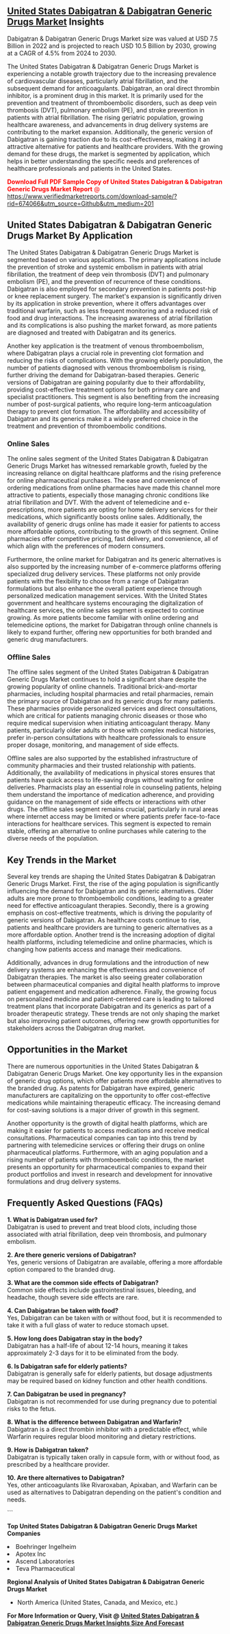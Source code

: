 <h2><a href="https://www.verifiedmarketreports.com/download-sample/?rid=674066&amp;utm_source=Github&amp;utm_medium=201" target="_blank">United States Dabigatran & Dabigatran Generic Drugs Market</a> Insights</h2><p>Dabigatran & Dabigatran Generic Drugs Market size was valued at USD 7.5 Billion in 2022 and is projected to reach USD 10.5 Billion by 2030, growing at a CAGR of 4.5% from 2024 to 2030.</p><p><p>The United States Dabigatran & Dabigatran Generic Drugs Market is experiencing a notable growth trajectory due to the increasing prevalence of cardiovascular diseases, particularly atrial fibrillation, and the subsequent demand for anticoagulants. Dabigatran, an oral direct thrombin inhibitor, is a prominent drug in this market. It is primarily used for the prevention and treatment of thromboembolic disorders, such as deep vein thrombosis (DVT), pulmonary embolism (PE), and stroke prevention in patients with atrial fibrillation. The rising geriatric population, growing healthcare awareness, and advancements in drug delivery systems are contributing to the market expansion. Additionally, the generic version of Dabigatran is gaining traction due to its cost-effectiveness, making it an attractive alternative for patients and healthcare providers. With the growing demand for these drugs, the market is segmented by application, which helps in better understanding the specific needs and preferences of healthcare professionals and patients in the United States. <p><span class=""><span style="color: #ff0000;"><strong>Download Full PDF Sample Copy of United States Dabigatran & Dabigatran Generic Drugs Market Report</strong> @ </span><a href="https://www.verifiedmarketreports.com/download-sample/?rid=674066&amp;utm_source=Github&amp;utm_medium=201" target="_blank">https://www.verifiedmarketreports.com/download-sample/?rid=674066&amp;utm_source=Github&amp;utm_medium=201</a></span></p></p><h2>United States Dabigatran & Dabigatran Generic Drugs Market By Application</h2><p>The United States Dabigatran & Dabigatran Generic Drugs Market is segmented based on various applications. The primary applications include the prevention of stroke and systemic embolism in patients with atrial fibrillation, the treatment of deep vein thrombosis (DVT) and pulmonary embolism (PE), and the prevention of recurrence of these conditions. Dabigatran is also employed for secondary prevention in patients post-hip or knee replacement surgery. The market's expansion is significantly driven by its application in stroke prevention, where it offers advantages over traditional warfarin, such as less frequent monitoring and a reduced risk of food and drug interactions. The increasing awareness of atrial fibrillation and its complications is also pushing the market forward, as more patients are diagnosed and treated with Dabigatran and its generics.</p><p>Another key application is the treatment of venous thromboembolism, where Dabigatran plays a crucial role in preventing clot formation and reducing the risks of complications. With the growing elderly population, the number of patients diagnosed with venous thromboembolism is rising, further driving the demand for Dabigatran-based therapies. Generic versions of Dabigatran are gaining popularity due to their affordability, providing cost-effective treatment options for both primary care and specialist practitioners. This segment is also benefiting from the increasing number of post-surgical patients, who require long-term anticoagulation therapy to prevent clot formation. The affordability and accessibility of Dabigatran and its generics make it a widely preferred choice in the treatment and prevention of thromboembolic conditions.</p><h3>Online Sales</h3><p>The online sales segment of the United States Dabigatran & Dabigatran Generic Drugs Market has witnessed remarkable growth, fueled by the increasing reliance on digital healthcare platforms and the rising preference for online pharmaceutical purchases. The ease and convenience of ordering medications from online pharmacies have made this channel more attractive to patients, especially those managing chronic conditions like atrial fibrillation and DVT. With the advent of telemedicine and e-prescriptions, more patients are opting for home delivery services for their medications, which significantly boosts online sales. Additionally, the availability of generic drugs online has made it easier for patients to access more affordable options, contributing to the growth of this segment. Online pharmacies offer competitive pricing, fast delivery, and convenience, all of which align with the preferences of modern consumers.</p><p>Furthermore, the online market for Dabigatran and its generic alternatives is also supported by the increasing number of e-commerce platforms offering specialized drug delivery services. These platforms not only provide patients with the flexibility to choose from a range of Dabigatran formulations but also enhance the overall patient experience through personalized medication management services. With the United States government and healthcare systems encouraging the digitalization of healthcare services, the online sales segment is expected to continue growing. As more patients become familiar with online ordering and telemedicine options, the market for Dabigatran through online channels is likely to expand further, offering new opportunities for both branded and generic drug manufacturers.</p><h3>Offline Sales</h3><p>The offline sales segment of the United States Dabigatran & Dabigatran Generic Drugs Market continues to hold a significant share despite the growing popularity of online channels. Traditional brick-and-mortar pharmacies, including hospital pharmacies and retail pharmacies, remain the primary source of Dabigatran and its generic drugs for many patients. These pharmacies provide personalized services and direct consultations, which are critical for patients managing chronic diseases or those who require medical supervision when initiating anticoagulant therapy. Many patients, particularly older adults or those with complex medical histories, prefer in-person consultations with healthcare professionals to ensure proper dosage, monitoring, and management of side effects.</p><p>Offline sales are also supported by the established infrastructure of community pharmacies and their trusted relationship with patients. Additionally, the availability of medications in physical stores ensures that patients have quick access to life-saving drugs without waiting for online deliveries. Pharmacists play an essential role in counseling patients, helping them understand the importance of medication adherence, and providing guidance on the management of side effects or interactions with other drugs. The offline sales segment remains crucial, particularly in rural areas where internet access may be limited or where patients prefer face-to-face interactions for healthcare services. This segment is expected to remain stable, offering an alternative to online purchases while catering to the diverse needs of the population.</p><h2>Key Trends in the Market</h2><p>Several key trends are shaping the United States Dabigatran & Dabigatran Generic Drugs Market. First, the rise of the aging population is significantly influencing the demand for Dabigatran and its generic alternatives. Older adults are more prone to thromboembolic conditions, leading to a greater need for effective anticoagulant therapies. Secondly, there is a growing emphasis on cost-effective treatments, which is driving the popularity of generic versions of Dabigatran. As healthcare costs continue to rise, patients and healthcare providers are turning to generic alternatives as a more affordable option. Another trend is the increasing adoption of digital health platforms, including telemedicine and online pharmacies, which is changing how patients access and manage their medications.</p><p>Additionally, advances in drug formulations and the introduction of new delivery systems are enhancing the effectiveness and convenience of Dabigatran therapies. The market is also seeing greater collaboration between pharmaceutical companies and digital health platforms to improve patient engagement and medication adherence. Finally, the growing focus on personalized medicine and patient-centered care is leading to tailored treatment plans that incorporate Dabigatran and its generics as part of a broader therapeutic strategy. These trends are not only shaping the market but also improving patient outcomes, offering new growth opportunities for stakeholders across the Dabigatran drug market.</p><h2>Opportunities in the Market</h2><p>There are numerous opportunities in the United States Dabigatran & Dabigatran Generic Drugs Market. One key opportunity lies in the expansion of generic drug options, which offer patients more affordable alternatives to the branded drug. As patents for Dabigatran have expired, generic manufacturers are capitalizing on the opportunity to offer cost-effective medications while maintaining therapeutic efficacy. The increasing demand for cost-saving solutions is a major driver of growth in this segment.</p><p>Another opportunity is the growth of digital health platforms, which are making it easier for patients to access medications and receive medical consultations. Pharmaceutical companies can tap into this trend by partnering with telemedicine services or offering their drugs on online pharmaceutical platforms. Furthermore, with an aging population and a rising number of patients with thromboembolic conditions, the market presents an opportunity for pharmaceutical companies to expand their product portfolios and invest in research and development for innovative formulations and drug delivery systems.</p><h2>Frequently Asked Questions (FAQs)</h2><p><b>1. What is Dabigatran used for?</b><br>Dabigatran is used to prevent and treat blood clots, including those associated with atrial fibrillation, deep vein thrombosis, and pulmonary embolism.</p><p><b>2. Are there generic versions of Dabigatran?</b><br>Yes, generic versions of Dabigatran are available, offering a more affordable option compared to the branded drug.</p><p><b>3. What are the common side effects of Dabigatran?</b><br>Common side effects include gastrointestinal issues, bleeding, and headache, though severe side effects are rare.</p><p><b>4. Can Dabigatran be taken with food?</b><br>Yes, Dabigatran can be taken with or without food, but it is recommended to take it with a full glass of water to reduce stomach upset.</p><p><b>5. How long does Dabigatran stay in the body?</b><br>Dabigatran has a half-life of about 12-14 hours, meaning it takes approximately 2-3 days for it to be eliminated from the body.</p><p><b>6. Is Dabigatran safe for elderly patients?</b><br>Dabigatran is generally safe for elderly patients, but dosage adjustments may be required based on kidney function and other health conditions.</p><p><b>7. Can Dabigatran be used in pregnancy?</b><br>Dabigatran is not recommended for use during pregnancy due to potential risks to the fetus.</p><p><b>8. What is the difference between Dabigatran and Warfarin?</b><br>Dabigatran is a direct thrombin inhibitor with a predictable effect, while Warfarin requires regular blood monitoring and dietary restrictions.</p><p><b>9. How is Dabigatran taken?</b><br>Dabigatran is typically taken orally in capsule form, with or without food, as prescribed by a healthcare provider.</p><p><b>10. Are there alternatives to Dabigatran?</b><br>Yes, other anticoagulants like Rivaroxaban, Apixaban, and Warfarin can be used as alternatives to Dabigatran depending on the patient's condition and needs.</p>```</p><p><strong>Top United States Dabigatran & Dabigatran Generic Drugs Market Companies</strong></p><div data-test-id=""><p><li>Boehringer Ingelheim</li><li> Apotex Inc</li><li> Ascend Laboratories</li><li> Teva Pharmaceutical</li></p><div><strong>Regional Analysis of&nbsp;United States Dabigatran & Dabigatran Generic Drugs Market</strong></div><ul><li dir="ltr"><p dir="ltr">North America&nbsp;(United States, Canada, and Mexico, etc.)</p></li></ul><p><strong>For More Information or Query, Visit @&nbsp;</strong><strong><a href="https://www.verifiedmarketreports.com/product/dabigatran-dabigatran-generic-drugs-market/?utm_source=Github&amp;utm_medium=201" target="_blank">United States Dabigatran & Dabigatran Generic Drugs Market Insights Size And Forecast</a></strong></p></div>
